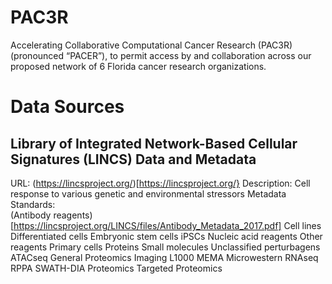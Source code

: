 # PAC3R
Accelerating Collaborative Computational Cancer Research (PAC3R)(pronounced “PACER”), to permit access by and collaboration across our proposed network of 6 Florida cancer research organizations.
# Data Sources
## Library of Integrated Network-Based Cellular Signatures (LINCS) Data and Metadata 
URL:  (https://lincsproject.org/)[https://lincsproject.org/}
Description:  Cell response to various genetic and environmental stressors
Metadata Standards:  
(Antibody reagents)[https://lincsproject.org/LINCS/files/Antibody_Metadata_2017.pdf]
Cell lines
Differentiated cells
Embryonic stem cells
iPSCs
Nucleic acid reagents
Other reagents
Primary cells
Proteins
Small molecules
Unclassified perturbagens
ATACseq
General Proteomics
Imaging
L1000
MEMA
Microwestern
RNAseq
RPPA
SWATH-DIA Proteomics
Targeted Proteomics
